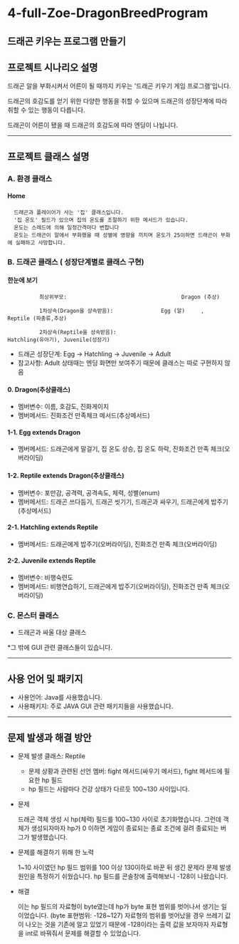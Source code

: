 4-full-Zoe-DragonBreedProgram
===================================
드래곤 키우는 프로그램 만들기 
--------------------------------
## 프로젝트 시나리오 설명

  드래곤 알을 부화시켜서 어른이 될 때까지 키우는 '드래곤 키우기 게임 프로그램'입니다.
  
  드래곤의 호감도를 얻기 위한 다양한 행동을 취할 수 있으며 드래곤의 성장단계에 따라 취할 수 있는 행동이 다릅니다.
  
  드래곤이 어른이 됐을 때 드래곤의 호감도에 따라 엔딩이 나뉩니다.
  
 --------------------------------------------------------------------
 ## 프로젝트 클래스 설명
  
  ### A. 환경 클래스
  #### Home
      드래곤과 플레이어가 사는 '집' 클래스입니다.
      '집 온도' 필드가 있으며 집의 온도를 조절하기 위한 메서드가 있습니다.
      온도는 스레드에 의해 일정간격마다 변합니다
      온도는 드래곤이 알에서 부화했을 때 성별에 영향을 끼치며 온도가 25이하면 드래곤이 부화에 실패하고 사망합니다.
      
 ### B. 드래곤 클래스 ( 성장단계별로 클래스 구현)
 ####  한눈에 보기
              최상위부모:				                    Dragon (추상)
   
              1차상속(Dragon을 상속받음): 		        Egg (알)   	,	Reptile (파충류,추상)
   
              2차상속(Reptile을 상속받음):                                Hatchling(유아기), Juvenile(성장기)
  
* 드래곤 성장단계: Egg -> Hatchling -> Juvenile -> Adult
*	참고사항: Adult 상태때는 엔딩 화면만 보여주기 때문에 클래스는 따로 구현하지 않음
 
 
#### 0. Dragon(추상클래스)
 * 멤버변수: 이름, 호감도, 진화게이지
 * 멤버메서드: 진화조건 만족체크 메서드(추상메서드)
  
#### 1-1. Egg extends Dragon
 * 멤버메서드: 드래곤에게 말걸기, 집 온도 상승, 집 온도 하락, 진화조건 만족 체크(오버라이딩)
 
#### 1-2. Reptile extends Dragon(추상클래스)
 * 멤버변수: 포만감, 공격력, 공격속도, 체력, 성별(enum)
 * 멤버메서드: 드래곤 쓰다듬기, 드래곤 씻기기, 드래곤과 싸우기, 드래곤에게 밥주기(추상메서드)
 
#### 2-1. Hatchling extends Reptile
 * 멤버메서드: 드래곤에게 밥주기(오버라이딩), 진화조건 만족 체크(오버라이딩)

#### 2-2. Juvenile extends Reptile
 * 멤버변수: 비행숙련도
 * 멤버메서드: 비행연습하기, 드래곤에게 밥주기(오버라이딩), 진화조건 만족 체크(오버라이딩)




### C. 몬스터 클래스
 * 드래곤과 싸울 대상 클래스

  
 *그 밖에 GUI 관련 클래스들이 있습니다.

 ----------------------------------------------
 ## 사용 언어 및 패키지
 
 * 사용언어: Java를 사용했습니다.
 * 사용패키지: 주로 JAVA GUI 관련 패키지들을 사용했습니다.
 
 ------------------------------------------------
 ## 문제 발생과 해결 방안
  * 문제 발생 클래스: Reptile
    + 문제 상황과 관련된 선언 멤버: fight 메서드(싸우기 메서드), fight 메서드에 필요한 hp 필드
    + hp 필드는 사람마다 건강 상태가 다르듯 100~130 사이입니다.
    
  * 문제
  
      드래곤 객체 생성 시 hp(체력) 필드를 100~130 사이로 초기화했습니다. 
      그런데 객체가 생성되자마자 hp가 0 이하면 게임이 종료되는 종료 조건에 걸려 종료되는 버그가 발생했습니다.

  * 문제를 해결하기 위해 한 노력
      
      1~10 사이였던 hp 필드 범위를 100 이상 130이하로 바꾼 뒤 생긴 문제라 문제 발생 원인을 특정하기 쉬웠습니다. hp 필드를 콘솔창에 출력해보니 -128이 나왔습니다.

  * 해결
    
      이는 hp 필드의 자료형이 byte였는데  hp가 byte 표현 범위를 벗어나서 생기는 일이었습니다. (byte 표현범위: -128~127)
      자료형의 범위를 벗어났을 경우 쓰레기 값이 나오는 것을 기존에 알고 있었기 때문에 -128이라는 출력 값을 보자마자 자료형을 int로 바꿔줘서 문제를 해결할 수 있었습니다.
